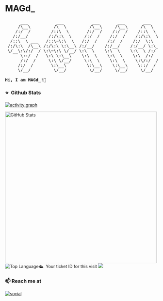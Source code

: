 # MAGd_
<pre>
      ___           ___           ___       ___       ___     
     /\__\         /\  \         /\__\     /\__\     /\  \    
    /:/  /        /::\  \       /:/  /    /:/  /    /::\  \   
   /:/__/        /:/\:\  \     /:/  /    /:/  /    /:/\:\  \  
  /::\  \ ___   /::\~\:\  \   /:/  /    /:/  /    /:/  \:\  \ 
 /:/\:\  /\__\ /:/\:\ \:\__\ /:/__/    /:/__/    /:/__/ \:\__\
 \/__\:\/:/  / \:\~\:\ \/__/ \:\  \    \:\  \    \:\  \ /:/  /
      \::/  /   \:\ \:\__\    \:\  \    \:\  \    \:\  /:/  / 
      /:/  /     \:\ \/__/     \:\  \    \:\  \    \:\/:/  /  
     /:/  /       \:\__\        \:\__\    \:\__\    \::/  /   
     \/__/         \/__/         \/__/     \/__/     \/__/    
     
<strong>Hi, I am MAGd_!👋 </strong>
</pre> 


### ⭐️ &nbsp;Github Stats

[![activity graph](https://activity-graph.herokuapp.com/graph?username=mag10d&custom_title=MAGd_%20activity%20graph&theme=high-contrast&hide_border=true)](https://github.com/mag10d/github-readme-activity-graph)

<img width="500px"  alt="GitHub Stats" src="https://github-readme-stats.vercel.app/api?username=MAG10d&count_private=true&show_icons=true&theme=discord_old_burple"/>
<img alt = "Top Language" src="https://github-readme-stats.vercel.app/api/top-langs/?username=mag10d&hide=html,&hide_border=true&title_color=5391FE&text_color=555&theme=dark"


### 🛳 &nbsp;Your ticket ID for this visit
<img src="https://profile-counter.glitch.me/MAG10d/count.svg" />

### 📫 Reach me at

[![social](https://img.shields.io/static/v1?label=&message=Discord&color=0d1117&logo=Discord&logoColor=FFFFFF)](https://discord.com/users/528891881577381899)
